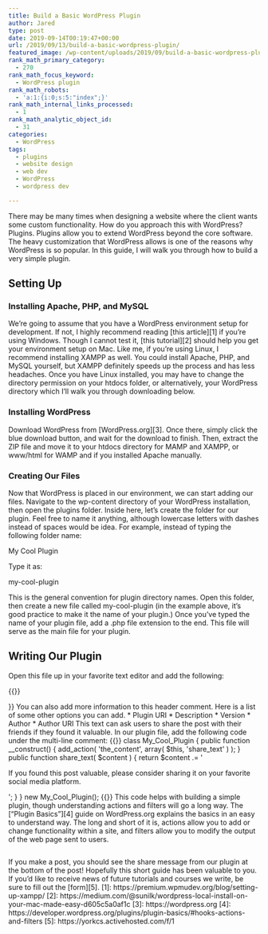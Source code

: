 ```yaml
---
title: Build a Basic WordPress Plugin
author: Jared
type: post
date: 2019-09-14T00:19:47+00:00
url: /2019/09/13/build-a-basic-wordpress-plugin/
featured_image: /wp-content/uploads/2019/09/build-a-basic-wordpress-plugin.png
rank_math_primary_category:
  - 270
rank_math_focus_keyword:
  - WordPress plugin
rank_math_robots:
  - 'a:1:{i:0;s:5:"index";}'
rank_math_internal_links_processed:
  - 1
rank_math_analytic_object_id:
  - 31
categories:
  - WordPress
tags:
  - plugins
  - website design
  - web dev
  - WordPress
  - wordpress dev

---
```

There may be many times when designing a website where the client wants some custom functionality. How do you approach this with WordPress? Plugins. Plugins allow you to extend WordPress beyond the core software. The heavy customization that WordPress allows is one of the reasons why WordPress is so popular. In this guide, I will walk you through how to build a very simple plugin.

## Setting Up

### Installing Apache, PHP, and MySQL

We&#8217;re going to assume that you have a WordPress environment setup for development. If not, I highly recommend reading [this article][1] if you&#8217;re using Windows. Though I cannot test it, [this tutorial][2] should help you get your environment setup on Mac. Like me, if you&#8217;re using Linux, I recommend installing XAMPP as well. You could install Apache, PHP, and MySQL yourself, but XAMPP definitely speeds up the process and has less headaches. Once you have Linux installed, you may have to change the directory permission on your htdocs folder, or alternatively, your WordPress directory which I&#8217;ll walk you through downloading below.

### Installing WordPress

Download WordPress from [WordPress.org][3]. Once there, simply click the blue download button, and wait for the download to finish. Then, extract the ZIP file and move it to your htdocs directory for MAMP and XAMPP, or www/html for WAMP and if you installed Apache manually.

### Creating Our Files

Now that WordPress is placed in our environment, we can start adding our files. Navigate to the wp-content directory of your WordPress installation, then open the plugins folder. Inside here, let&#8217;s create the folder for our plugin. Feel free to name it anything, although lowercase letters with dashes instead of spaces would be idea. For example, instead of typing the following folder name:

My Cool Plugin

Type it as:

my-cool-plugin

This is the general convention for plugin directory names. Open this folder, then create a new file called my-cool-plugin (in the example above, it&#8217;s good practice to make it the name of your plugin.) Once you&#8217;ve typed the name of your plugin file, add a .php file extension to the end. This file will serve as the main file for your plugin.

## Writing Our Plugin

Open this file up in your favorite text editor and add the following:

{{<highlight php>}}
<?php
/*
 * Plugin Name: My Cool Plugin
 */
{{</highlight>}}

You can also add more information to this header comment. Here is a list of some other options you can add.

  * Plugin URI
  * Description
  * Version
  * Author
  * Author URI

This text can ask users to share the post with their friends if they found it valuable.

In our plugin file, add the following code under the multi-line comment:

{{<highlight php>}}
class My_Cool_Plugin {
    public function __construct() {
        add_action( 'the_content', array( $this, 'share_text' ) );
    }
    
    public function share_text( $content ) {
        return $content .= '<p>If you found this post valuable, please consider sharing it on your favorite social media platform.</p>';
    }
}

new My_Cool_Plugin();
{{</highlight>}}

This code helps with building a simple plugin, though understanding actions and filters will go a long way. The [&#8220;Plugin Basics&#8221;][4] guide on WordPress.org explains the basics in an easy to understand way. The long and short of it is, actions allow you to add or change functionality within a site, and filters allow you to modify the output of the web page sent to users.<figure class="wp-block-image">

<img src="https://learn.yorkcs.com/wp-content/uploads/2019/09/wordpress-plugin-result-700x625.png" alt="" class="wp-image-6796" /> </figure> 

If you make a post, you should see the share message from our plugin at the bottom of the post!

Hopefully this short guide has been valuable to you. If you&#8217;d like to receive news of future tutorials and courses we write, be sure to fill out the [form][5].

 [1]: https://premium.wpmudev.org/blog/setting-up-xampp/
 [2]: https://medium.com/@sunilk/wordpress-local-install-on-your-mac-made-easy-d605c5a0af1c
 [3]: https://wordpress.org
 [4]: https://developer.wordpress.org/plugins/plugin-basics/#hooks-actions-and-filters
 [5]: https://yorkcs.activehosted.com/f/1